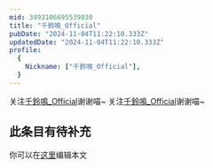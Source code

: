 ```yaml
---
mid: 3493106695539030
title: "千鈴鳴_Official"
pubDate: "2024-11-04T11:22:10.333Z"
updatedDate: "2024-11-04T11:22:10.333Z"
profile:
  {
    Nickname: ["千鈴鳴_Official"],
  }
---
```


关注[千鈴鳴_Official](https://space.bilibili.com/3493106695539030)谢谢喵~ 关注[千鈴鳴_Official](https://space.bilibili.com/3493106695539030)谢谢喵~

## 此条目有待补充
你可以在[这里](https://github.com/Yuhanawa/VTuber.ICU-Content/edit/master/v/千鈴鳴_Official/index.md)编辑本文
